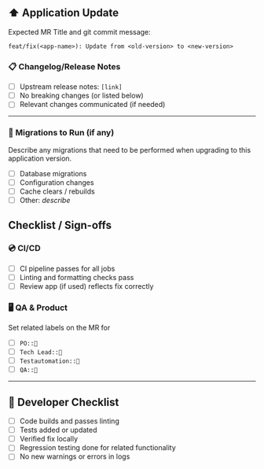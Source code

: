 ## ⬆️ Application Update

Expected MR Title and git commit message:

`feat/fix(<app-name>): Update from <old-version> to <new-version>`

### 📋 Changelog/Release Notes

- [ ] Upstream release notes: `[link]`
- [ ] No breaking changes (or listed below)
- [ ] Relevant changes communicated (if needed)

---

### 🔄 Migrations to Run (if any)

Describe any migrations that need to be performed when upgrading to this application version.

- [ ] Database migrations
- [ ] Configuration changes
- [ ] Cache clears / rebuilds
- [ ] Other: _describe_

## Checklist / Sign-offs

### 💿 CI/CD

- [ ] CI pipeline passes for all jobs
- [ ] Linting and formatting checks pass
- [ ] Review app (if used) reflects fix correctly

### 🖥 QA & Product

Set related labels on the MR for

- [ ] `PO::👀`
- [ ] `Tech Lead::👀`
- [ ] `Testautomation::👀`
- [ ] `QA::👀`

---

## 👷 Developer Checklist

- [ ] Code builds and passes linting
- [ ] Tests added or updated
- [ ] Verified fix locally
- [ ] Regression testing done for related functionality
- [ ] No new warnings or errors in logs
